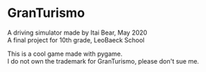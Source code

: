 # GranTurismo
A driving simulator made by Itai Bear, May 2020  
A final project for 10th grade, LeoBaeck School  

This is a cool game made with pygame.  
I do not own the trademark for GranTurismo, please don't sue me.  
